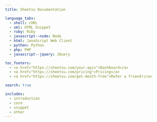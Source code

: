 ```yaml
---
title: Sheetsu Documentation

language_tabs:
  - shell: cURL
  - xml: HTML Snippet
  - ruby: Ruby
  - javascript--node: Node
  - html: JavaScript Web Client
  - python: Python
  - php: PHP
  - javascript--jquery: JQuery

toc_footers:
  - <a href="https://sheetsu.com/your-apis">Dashboard</a>
  - <a href="https://sheetsu.com/pricing">Pricing</a>
  - <a href="https://sheetsu.com/get-month-free">Refer a friend!</a>

search: true

includes:
  - introduction
  - core
  - snippet
  - other
---
```

